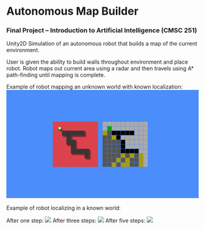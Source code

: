 # Autonomous Map Builder
### Final Project – Introduction to Artificial Intelligence (CMSC 251)

Unity2D Simulation of an autonomous robot that builds a map of the current environment.

User is given the ability to build walls throughout environment and place robot. Robot maps out current area using a radar and then travels using A* path-finding until mapping is complete.


Example of robot mapping an unknown world with known localization:
<img src="/Documents/Mapping.png"/>

Example of robot localizing in a known world:

After one step:
<img src="/Documents/1StepLocal"/>
After three steps:
<img src="/Documents/3StepLocal"/>
After five steps:
<img src="/Documents/5StepLocal"/>